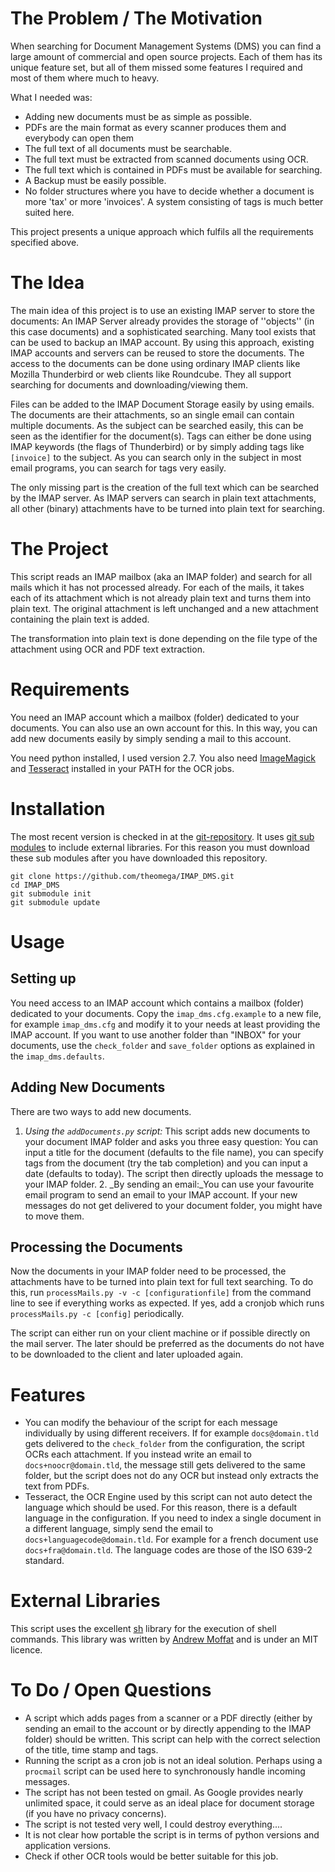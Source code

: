 The Problem / The Motivation
===========================

When searching for Document Management Systems (DMS) you can find a large amount
of commercial and open source projects. Each of them has its unique feature set,
but all of them missed some features I required and most of them where much to
heavy.

What I needed was:

   - Adding new documents must be as simple as possible.
   - PDFs are the main format as every scanner produces them and everybody can
     open them
   - The full text of all documents must be searchable.
   - The full text must be extracted from scanned documents using OCR.
   - The full text which is contained in PDFs must be available for searching.
   - A Backup must be easily possible.
   - No folder structures where you have to decide whether a document is more
     'tax' or more 'invoices'. A system consisting of tags is much better suited
     here.

This project presents a unique approach which fulfils all the requirements
specified above. 

The Idea
========

The main idea of this project is to use an existing IMAP server to store the
documents: An IMAP Server already provides the storage of ''objects'' (in this
case documents) and a sophisticated searching. Many tool exists that can be used
to backup an IMAP account. By using this approach, existing IMAP accounts and
servers can be reused to store the documents. The access to the documents can be
done using ordinary IMAP clients like Mozilla Thunderbird or web clients like
Roundcube. They all support searching for documents and downloading/viewing
them.

Files can be added to the IMAP Document Storage easily by using emails. The
documents are their attachments, so an single email can contain multiple
documents. As the subject can be searched easily, this can be seen as the
identifier for the document(s). Tags can either be done using IMAP keywords (the
flags of Thunderbird) or by simply adding tags like `[invoice]` to the subject.
As you can search only in the subject in most email programs, you can search
for tags very easily.

The only missing part is the creation of the full text which can be searched by
the IMAP server. As IMAP servers can search in plain text attachments, all other
(binary) attachments have to be turned into plain text for searching.

The Project
==========

This script reads an IMAP mailbox (aka an IMAP folder) and search for all mails
which it has not processed already. For each of the mails, it takes each of its
attachment which is not already plain text and turns them into plain text. The
original attachment is left unchanged and a new attachment containing the plain
text is added.

The transformation into plain text is done depending on the file type of the
attachment using OCR and PDF text extraction.

Requirements
============

You need an IMAP account which a mailbox (folder) dedicated to your documents.
You can also use an own account for this. In this way, you can add new documents
easily by simply sending a mail to this account.

You need python installed, I used version 2.7. You also need [ImageMagick][im]
and [Tesseract][tess] installed in your PATH for the OCR jobs.

   [im]: http://www.imagemagick.org
   [tess]: http://code.google.com/p/tesseract-ocr/

Installation
===========

The most recent version is checked in at the [git-repository][gitrepo]. It uses
[git sub modules][gitsubmodules] to include external libraries. For this reason
you must download these sub modules after you have downloaded this repository.

    git clone https://github.com/theomega/IMAP_DMS.git
    cd IMAP_DMS
    git submodule init
    git submodule update

   [gitrepo]: https://github.com/theomega/IMAP_DMS
   [gitsubmodules]: http://git-scm.com/book/en/Git-Tools-Submodules

Usage
=====

Setting up
---------

You need access to an IMAP account which contains a mailbox (folder) dedicated
to your documents. Copy the `imap_dms.cfg.example` to a new file, for example
`imap_dms.cfg` and modify it to your needs at least providing the IMAP account.
If you want to use another folder than "INBOX" for your documents, use the
`check_folder` and `save_folder` options as explained in the
`imap_dms.defaults`. 

Adding New Documents
-------------------

There are two ways to add new documents.

   1. _Using the `addDocuments.py` script:_ This script adds new documents to
      your document IMAP folder and asks you three easy question: You can input
      a title for the document (defaults to the file name), you can specify tags
      from the document (try the tab completion) and you can input a date
      (defaults to today). The script then directly uploads the message to your
      IMAP folder.
    2. _By sending an email:_You can use your favourite email program to send an
       email to your IMAP account. If your new messages do not get delivered to
       your document folder, you might have to move them.

Processing the Documents
----------------

Now the documents in your IMAP folder need to be processed, the attachments have
to be turned into plain text for full text searching. To do this, run
`processMails.py -v -c [configurationfile]` from the command line to see if
everything works as expected. If yes, add a cronjob which runs `processMails.py
-c [config]` periodically.

The script can either run on your client machine or if possible directly on the
mail server. The later should be preferred as the documents do not have to be
downloaded to the client and later uploaded again.

Features
========

   - You can modify the behaviour of the script for each message individually by
     using different receivers. If for example `docs@domain.tld` gets delivered
     to the `check_folder` from the configuration, the script OCRs each
     attachment. If you instead write an email to `docs+noocr@domain.tld`, the
     message still gets delivered to the same folder, but the script does not do
     any OCR but instead only extracts the text from PDFs.
   - Tesseract, the OCR Engine used by this script can not auto detect the
     language which should be used. For this reason, there is a default language
     in the configuration. If you need to index a single document in a different
     language, simply send the email to `docs+languagecode@domain.tld`. For
     example for a french document use `docs+fra@domain.tld`. The language codes
     are those of the ISO 639-2 standard.

External Libraries
==================

This script uses the excellent [sh][shrepo] library for the execution of shell
commands. This library was written by [Andrew Moffat][amoffat] and is under an
MIT licence.


   [shrepo]: https://github.com/amoffat/sh
   [amoffat]: https://github.com/amoffat

To Do / Open Questions
====================

   - A script which adds pages from a scanner or a PDF directly (either by
     sending an email to the account or by directly appending to the IMAP
     folder) should be written. This script can help with the correct selection
     of the title, time stamp and tags.
   - Running the script as a cron job is not an ideal solution. Perhaps using a
     `procmail` script can be used here to synchronously handle incoming
     messages.
   - The script has not been tested on gmail. As Google provides nearly
     unlimited space, it could serve as an ideal place for document storage (if
     you have no privacy concerns).
   - The script is not tested very well, I could destroy everything....
   - It is not clear how portable the script is in terms of python versions and
     application versions.
   - Check if other OCR tools would be better suitable for this job.
